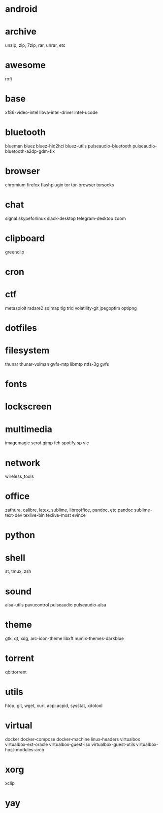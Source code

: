 # android
# archive
unzip, zip, 7zip, rar, unrar, etc
# awesome
rofi
# base
xf86-video-intel libva-intel-driver intel-ucode
# bluetooth
blueman bluez bluez-hid2hci bluez-utils pulseaudio-bluetooth pulseaudio-bluetooth-a2dp-gdm-fix
# browser
chromium firefox flashplugin tor tor-browser torsocks
# chat
signal skypeforlinux slack-desktop telegram-desktop zoom
# clipboard
greenclip
# cron
# ctf
metasploit radare2 sqlmap tig trid volatility-git jpegoptim optipng
# dotfiles
# filesystem
thunar thunar-volman gvfs-mtp libmtp ntfs-3g gvfs
# fonts
# lockscreen
# multimedia
imagemagic scrot gimp feh spotify sp vlc
# network
wireless_tools
# office
zathura, calibre, latex, sublime, libreoffice, pandoc, etc pandoc sublime-text-dev texlive-bin texlive-most evince
# python
# shell
st, tmux, zsh
# sound
alsa-utils pavucontrol pulseaudio pulseaudio-alsa
# theme
gtk, qt, xdg, arc-icon-theme libxft numix-themes-darkblue
# torrent
qbittorrent
# utils
htop, git, wget, curl, acpi acpid, sysstat, xdotool
# virtual
docker docker-compose docker-machine linux-headers virtualbox virtualbox-ext-oracle virtualbox-guest-iso virtualbox-guest-utils virtualbox-host-modules-arch
# xorg
xclip
# yay
